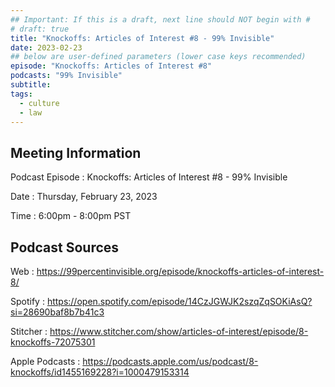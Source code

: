 ```yaml
---
## Important: If this is a draft, next line should NOT begin with #
# draft: true
title: "Knockoffs: Articles of Interest #8 - 99% Invisible"
date: 2023-02-23
## below are user-defined parameters (lower case keys recommended)
episode: "Knockoffs: Articles of Interest #8"
podcasts: "99% Invisible"
subtitle:
tags:
  - culture
  - law
---
```


## Meeting Information

Podcast Episode
:   Knockoffs: Articles of Interest #8 - 99% Invisible

Date
:   Thursday, February 23, 2023

Time
:   6:00pm - 8:00pm PST

## Podcast Sources

Web
:   https://99percentinvisible.org/episode/knockoffs-articles-of-interest-8/

Spotify
:   https://open.spotify.com/episode/14CzJGWJK2szqZqSOKiAsQ?si=28690baf8b7b41c3

Stitcher
:   https://www.stitcher.com/show/articles-of-interest/episode/8-knockoffs-72075301

Apple Podcasts
:   https://podcasts.apple.com/us/podcast/8-knockoffs/id1455169228?i=1000479153314

